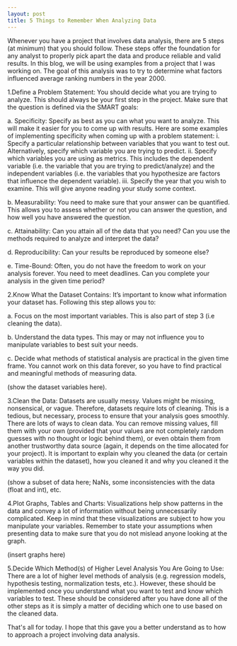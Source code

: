 ```yaml
---
layout: post
title: 5 Things to Remember When Analyzing Data
---
```



Whenever you have a project that involves data analysis, there are 5 steps (at minimum) that you should follow. These steps offer the foundation for any analyst to properly pick apart the data and produce reliable and valid results. In this blog, we will be using examples from a project that I was working on. The goal of this analysis was to try to determine what factors influenced average ranking numbers in the year 2000.

1.Define a Problem Statement: You should decide what you are trying to analyze. This should always be your first step in the project. Make sure that the question is defined via the SMART goals:

a.	Specificity: Specify as best as you can what you want to analyze. This will make it easier for you to come up with results. Here are some examples of implementing specificity when coming up with a problem statement:
  i.	Specify a particular relationship between variables that you want to test out. Alternatively, specify which variable you are trying to predict. 
  ii.	Specify which variables you are using as metrics. This includes the dependent variable (i.e. the variable that you are trying to predict/analyze) and the independent variables (i.e. the variables that you hypothesize are factors that influence the dependent variable).
  iii.	Specify the year that you wish to examine. This will give anyone reading your study some context.

b.	Measurability: You need to make sure that your answer can be quantified. This allows you to assess whether or not you can answer the question, and how well you have answered the question.
  
c.	Attainability: Can you attain all of the data that you need? Can you use the methods required to analyze and interpret the data?
  
d.	Reproducibility: Can your results be reproduced by someone else? 
  
e.	Time-Bound: Often, you do not have the freedom to work on your analysis forever. You need to meet deadlines. Can you complete your analysis in the given time period? 

2.Know What the Dataset Contains: It’s important to know what information your dataset has. Following this step allows you to:
  
a.	Focus on the most important variables. This is also part of step 3 (i.e cleaning the data).

b.	Understand the data types. This may or may not influence you to manipulate variables to best suit your needs. 

c.	Decide what methods of statistical analysis are practical in the given time frame. You cannot work on this data forever, so you have to find practical and meaningful methods of measuring data.

(show the dataset variables here).

3.Clean the Data: Datasets are usually messy. Values might be missing, nonsensical, or vague. Therefore, datasets require lots of cleaning. This is a tedious, but necessary, process to ensure that your analysis goes smoothly. There are lots of ways to clean data. You can remove missing values, fill them with your own (provided that your values are not completely random guesses with no thought or logic behind them), or even obtain them from another trustworthy data source (again, it depends on the time allocated for your project). It is important to explain why you cleaned the data (or certain variables within the dataset), how you cleaned it and why you cleaned it the way you did.

(show a subset of data here; NaNs, some inconsistencies with the data (float and int), etc.

4.Plot Graphs, Tables and Charts: Visualizations help show patterns in the data and convey a lot of information without being unnecessarily complicated. Keep in mind that these visualizations are subject to how you manipulate your variables. Remember to state your assumptions when presenting data to make sure that you do not mislead anyone looking at the graph.

(insert graphs here)

5.Decide Which Method(s) of Higher Level Analysis You Are Going to Use: There are a lot of higher level methods of analysis (e.g. regression models, hypothesis testing, normalization tests, etc.). However, these should be implemented once you understand what you want to test and know which variables to test. These should be considered after you have done all of the other steps as it is simply a matter of deciding which one to use based on the cleaned data.

That's all for today. I hope that this gave you a better understand as to how to approach a project involving data analysis. 	
